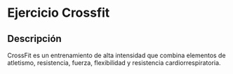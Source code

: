 # Ejercicio Crossfit

## Descripción
CrossFit es un entrenamiento de alta intensidad que combina elementos de atletismo, resistencia, fuerza, flexibilidad y resistencia cardiorrespiratoria.